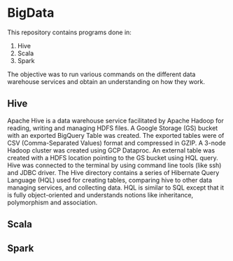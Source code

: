 # BigData

This repository contains programs done in:
1) Hive
2) Scala
3) Spark

The objective was to run various commands on the different data warehouse services and obtain an understanding on how they work.

## Hive

Apache Hive is a data warehouse service facilitated by Apache Hadoop for reading, writing and managing HDFS files. 
A Google Storage (GS) bucket with an exported BigQuery Table was created. The exported tables were of CSV (Comma-Separated Values) format and compressed in GZIP. A 3-node Hadoop cluster was created using GCP Dataproc. An external table was created with a HDFS location pointing to the GS bucket using HQL query.
Hive was connected to the terminal by using command line tools (like ssh) and JDBC driver. The Hive directory contains a series of Hibernate Query Language (HQL) used for creating tables, comparing hive to other data managing services, and collecting data. HQL is similar to SQL except that it is fully object-oriented and understands notions like inheritance, polymorphism and association.



## Scala





## Spark





